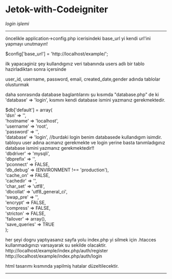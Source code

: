 # Jetok-with-Codeigniter<br>
*login işlemi* <br>
<hr>


öncelikle application->config.php icerisindeki base_url yi kendi url'ini yapmayı unutmayın!<br>

$config['base_url'] = 'http://localhost/example/';<br>

ilk yapacaginiz şey kullandıgınız veri tabanında users adlı bir tablo hazirladiktan sonra içersinde<br>

user_id, username, password, email, created_date,gender adında tablolar olusturmak<br>

daha sonrasında database baglantılarını şu kısımda "database.php" de ki 'database' => 'login', kısmını kendi database ismini yazmanız gerekmektedir.<br>

$db['default'] = array( <br>
	'dsn'	=> '', <br>
	'hostname' => 'localhost', <br>
	'username' => 'root', <br>
	'password' => '', <br>
	'database' => 'login', //burdaki login benim databasede kullandıgım isimdir. tabloyu user adına acmanız gerekmekte ve login yerine basta tanımladıgınız database ismini yazmanız gerekmektedir!!<br>
	'dbdriver' => 'mysqli',<br>
	'dbprefix' => '',<br>
	'pconnect' => FALSE,<br>
	'db_debug' => (ENVIRONMENT !== 'production'),<br>
	'cache_on' => FALSE,<br>
	'cachedir' => '',<br>
	'char_set' => 'utf8',<br>
	'dbcollat' => 'utf8_general_ci',<br>
	'swap_pre' => '',<br>
	'encrypt' => FALSE,<br>
	'compress' => FALSE,<br>
	'stricton' => FALSE,<br>
	'failover' => array(),<br>
	'save_queries' => TRUE<br>
);

her şeyi dogru yaptıyasanız sayfa yolu index.php  yi silmek için .htacces kullanmadıgınızı varsayarak su sekilde olacaktir.
http://localhost/example/index.php/auth/register <br>
http://localhost/example/index.php/auth/login <br>

html tasarımı kısmında yapilmiş hatalar düzeltilecektir.

<hr>
